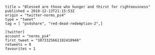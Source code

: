 ```
title = "Blessed are those who hunger and thirst for righteousness"
published = 2018-12-13T21:15:53Z
origin = "twitter-norms_ps4"
type = "tweet"
tag = [ "ps4share", "red-dead-redemption-2",]

[twitter]
account = "norms_ps4"
first_tweet = "1073325661182418946"
retweets = 0
favourites = 1
```

<p class='image'><img src='https://mnf.m17s.net/2018/12/13/DuU3_6gWsAADnVO.jpg' alt=''></p>

